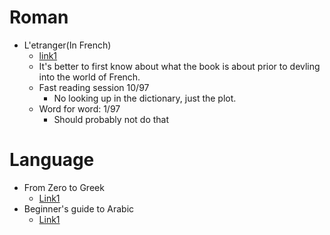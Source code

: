 # Roman
- L'etranger(In French)
  - [link1](https://www.anthropomada.com/bibliotheque/CAMUS-Letranger.pdf)
  - It's better to first know about what the book is about prior to devling into the world of French.
  - Fast reading session 10/97
    - No looking up in the dictionary, just the plot.
  - Word for word: 1/97
    - Should probably not do that


# Language
- From Zero to Greek
  - [Link1](http://www.dramata.com/ACL_2008_Zero_to_Greek_workshop.pdf)
- Beginner's guide to Arabic
  - [Link1](https://www.learnarabiconline.com/Beginners_Guide_To_Arabic.pdf)